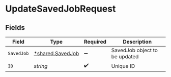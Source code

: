 # UpdateSavedJobRequest


## Fields

| Field                                               | Type                                                | Required                                            | Description                                         |
| --------------------------------------------------- | --------------------------------------------------- | --------------------------------------------------- | --------------------------------------------------- |
| `SavedJob`                                          | [*shared.SavedJob](../../models/shared/savedjob.md) | :heavy_minus_sign:                                  | SavedJob object to be updated                       |
| `ID`                                                | *string*                                            | :heavy_check_mark:                                  | Unique ID                                           |